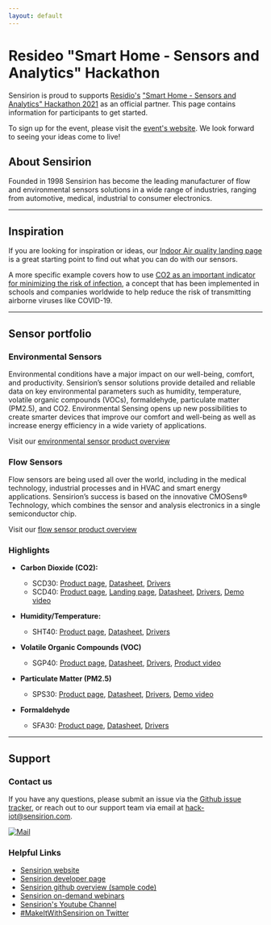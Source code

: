 ```yaml
---
layout: default
---
```


# Resideo "Smart Home - Sensors and Analytics" Hackathon

Sensirion is proud to supports [Residio's]() ["Smart Home - Sensors and Analytics" Hackathon 2021](https://www.hackerearth.com/challenges/hackathon/hack-iot/) as an official partner. This page contains information for participants to get started.

To sign up for the event, please visit the [event's website](https://www.hackerearth.com/challenges/hackathon/hack-iot/). We look forward to seeing your ideas come to live!

## About Sensirion

Founded in 1998 Sensirion has become the leading manufacturer of flow and environmental sensors solutions in a wide range of industries, ranging from automotive, medical, industrial to consumer electronics.

---


## Inspiration

If you are looking for inspiration or ideas, our [Indoor Air quality landing page](https://www.sensirion.com/en/environmental-sensors/indoor-air-quality/) is a great starting point to find out what you can do with our sensors.

A more specific example covers how to use [CO2 as an important indicator for minimizing the risk of infection](https://www.sensirion.com/en/environmental-sensors/indoor-air-quality/correct-ventilation-helps-to-reduce-the-risk-of-virus-transmission/), a concept that has  been implemented in schools and companies worldwide to help reduce the risk of transmitting airborne viruses like COVID-19.

---

## Sensor portfolio 

### Environmental Sensors

Environmental conditions have a major impact on our well-being, comfort, and productivity. Sensirion’s sensor solutions provide detailed and reliable data on key environmental parameters such as humidity, temperature, volatile organic compounds (VOCs), formaldehyde, particulate matter (PM2.5), and CO2. Environmental Sensing opens up new possibilities to create smarter devices that improve our comfort and well-being as well as increase energy efficiency in a wide variety of applications. 

Visit our [environmental sensor product overview](https://www.sensirion.com/en/environmental-sensors/)



### Flow Sensors

Flow sensors are being used all over the world, including in the medical technology, industrial processes and in HVAC and smart energy applications. Sensirion’s success is based on the innovative CMOSens® Technology, which combines the sensor and analysis electronics in a single semiconductor chip.

Visit our [flow sensor product overview](https://www.sensirion.com/en/flow-sensors/)


### Highlights

- **Carbon Dioxide (CO2):**
  - SCD30: [Product page](https://sensirion.com/scd30), [Datasheet](https://www.sensirion.com/fileadmin/user_upload/customers/sensirion/Dokumente/9.5_CO2/Sensirion_CO2_Sensors_SCD30_Datasheet.pdf), [Drivers](https://github.com/search?q=org%3ASensirion+scd30)
  - SCD40: [Product page](https://sensirion.com/scd40), [Landing page](https://www.sensirion.com/my-scd-ek), [Datasheet](https://www.sensirion.com/fileadmin/user_upload/customers/sensirion/Dokumente/9.5_CO2/Sensirion_CO2_Sensors_SCD4x_Datasheet.pdf), [Drivers](https://github.com/search?q=org%3ASensirion+scd40),  [Demo video](https://www.youtube.com/watch?v=-LHBh1UXDjQ)

- **Humidity/Temperature:**
  - SHT40: [Product page](https://sensirion.com/sht40), [Datasheet](https://www.sensirion.com/fileadmin/user_upload/customers/sensirion/Dokumente/2_Humidity_Sensors/Datasheets/Sensirion_Humidity_Sensors_SHT4x_Datasheet.pdf), [Drivers](https://github.com/search?q=org%3ASensirion+sht40)

- **Volatile Organic Compounds (VOC)**
  - SGP40: [Product page](https://sensirion.com/sgp40), [Datasheet](https://www.sensirion.com/fileadmin/user_upload/customers/sensirion/Dokumente/9_Gas_Sensors/Sensirion_Gas_Sensors_SGP40_Datasheet.pdf), [Drivers](https://github.com/search?q=org%3ASensirion+sgp40), [Product video](https://www.youtube.com/watch?v=nmI8rlmCUng&t=8s)

- **Particulate Matter (PM2.5)**
  - SPS30: [Product page](https://sensirion.com/sps30), [Datasheet](https://www.sensirion.com/fileadmin/user_upload/customers/sensirion/Dokumente/9.6_Particulate_Matter/Datasheets/Sensirion_PM_Sensors_Datasheet_SPS30.pdf), [Drivers](https://github.com/search?q=org%3ASensirion+sps30), [Demo video](https://www.youtube.com/watch?v=1nfWz1aa0Hc)

- **Formaldehyde**
  - SFA30: [Product page](https://sensirion.com/sfa30), [Datasheet](https://www.sensirion.com/fileadmin/user_upload/customers/sensirion/Dokumente/14_Formaldehyde_Sensors/Datasheets/Sensirion_Formaldehyde_Sensors_SFA30_Datasheet.pdf), [Drivers](https://github.com/search?q=org%3ASensirion+sfa30)


---

## Support

###  Contact us
If you have any questions, please submit an issue via the [Github issue tracker](https://github.com/Sensirion/hack-iot/issues), or reach out to our support team via email at [hack-iot@sensirion.com](mailto:hack-iot@sensirion.com).

[![Mail]({{site.baseurl}}/assets/images/contact.png)](mailto:hack-iot@sensirion.com)

### Helpful Links

- [Sensirion website](https://www.sensirion.com/en/)
- [Sensirion developer page](https://developer.sensirion.com/home/)
- [Sensirion github overview (sample code)](https://github.com/sensirion/info)
- [Sensirion on-demand webinars](https://www.sensirion.com/en/about-us/newsroom/webinars/)
- [Sensirion's Youtube Channel](https://www.youtube.com/user/Sensirion/videos)
- [#MakeItWithSensirion on Twitter](https://twitter.com/hashtag/MakeItWithSensirion?src=hashtag_click)